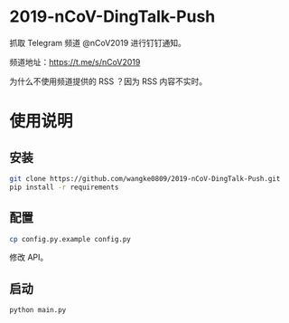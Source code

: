 # 2019-nCoV-DingTalk-Push

抓取 Telegram 频道 @nCoV2019 进行钉钉通知。

频道地址：https://t.me/s/nCoV2019

为什么不使用频道提供的 RSS ？因为 RSS 内容不实时。

# 使用说明

## 安装

```bash
git clone https://github.com/wangke0809/2019-nCoV-DingTalk-Push.git
pip install -r requirements
```

## 配置

```bash
cp config.py.example config.py
```

修改 API。

## 启动

```bash
python main.py
```